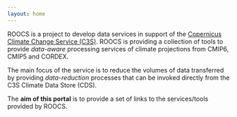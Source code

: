 ```yaml
---
layout: home
---
```

ROOCS is a project to develop data services in support of the [Copernicus Climate Change Service (C3S)](https://climate.copernicus.eu/). ROOCS is providing a collection of tools to provide *data-aware* processing services
of climate projections from CMIP6, CMIP5 and CORDEX.

The main focus of the service is to reduce the volumes of data transferred by providing
*data-reduction* processes that can be invoked directly from the C3S Climate Data Store (CDS).

The **aim of this portal** is to provide a set of links to the services/tools provided by ROOCS.

